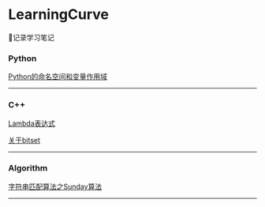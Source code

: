 # LearningCurve

:thinking:记录学习笔记

### Python

 [Python的命名空间和变量作用域](/Python/Python的命名空间和变量作用域.md)

---

### C++

[Lambda表达式](/C++/Lambda表达式.md)

[关于bitset](/C++/bitset相关.md)

---

### Algorithm

[字符串匹配算法之Sunday算法](/Algorithm/字符串匹配算法之Sunday算法.md)

---

